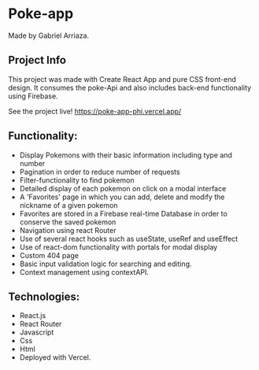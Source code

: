 # Poke-app 

Made by Gabriel Arriaza.

## Project Info
This project was made with Create React App and pure CSS front-end design. It consumes the poke-Api and also includes back-end functionality using Firebase.

See the project live! https://poke-app-phi.vercel.app/

## Functionality: 

- Display Pokemons with their basic information including type and number
- Pagination in order to reduce number of requests
- Filter-functionality to find pokemon
- Detailed display of each pokemon on click on a modal interface
- A 'Favorites' page in which you can add, delete and modify the nickname of a given pokemon
- Favorites are stored in a Firebase real-time Database in order to conserve the saved pokemon
- Navigation using react Router
- Use of several react hooks such as useState, useRef and useEffect
- Use of react-dom functionality with portals for modal display
- Custom 404 page
- Basic input validation logic for searching and editing.
- Context management using contextAPI.

## Technologies:

- React.js
- React Router
- Javascript
- Css
- Html
- Deployed with Vercel.
